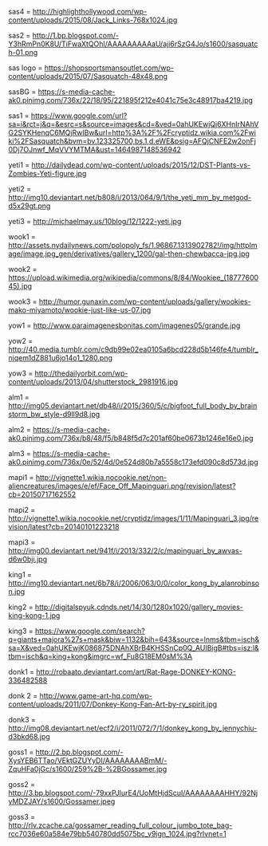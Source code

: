 sas4 = http://highlighthollywood.com/wp-content/uploads/2015/08/Jack_Links-768x1024.jpg

sas2 =
http://1.bp.blogspot.com/-Y3hRmPn0K8U/TiFwaXtQOhI/AAAAAAAAAaU/aji6rSzG4Jo/s1600/sasquatch-01.png

sas logo =
https://shopsportsmansoutlet.com/wp-content/uploads/2015/07/Sasquatch-48x48.png

sasBG =
https://s-media-cache-ak0.pinimg.com/736x/22/18/95/221895f212e4041c75e3c48917ba4219.jpg

sas1 =
https://www.google.com/url?sa=i&rct=j&q=&esrc=s&source=images&cd=&ved=0ahUKEwjQj6XHnIrNAhVG2SYKHenqC6MQjRwIBw&url=http%3A%2F%2Fcryptidz.wikia.com%2Fwiki%2FSasquatch&bvm=bv.123325700,bs.1,d.eWE&psig=AFQjCNFE2w2onFj0Dj7OJnwf_MqVVYMTMA&ust=1464987148536942

yeti1 =
http://dailydead.com/wp-content/uploads/2015/12/DST-Plants-vs-Zombies-Yeti-figure.jpg

yeti2 =
http://img10.deviantart.net/b808/i/2013/064/9/1/the_yeti_mm_by_metgod-d5x29gt.png

yeti3 =
http://michaelmay.us/10blog/12/1222-yeti.jpg

wook1 =
http://assets.nydailynews.com/polopoly_fs/1.96867.1313902782!/img/httpImage/image.jpg_gen/derivatives/gallery_1200/gal-then-chewbacca-jpg.jpg

wook2 =
https://upload.wikimedia.org/wikipedia/commons/8/84/Wookiee_(1877760045).jpg

wook3 =
http://humor.gunaxin.com/wp-content/uploads/gallery/wookies-mako-miyamoto/wookie-just-like-us-07.jpg

yow1 =
http://www.paraimagenesbonitas.com/imagenes05/grande.jpg

yow2 =
http://40.media.tumblr.com/c9db99e02ea0105a6bcd228d5b146fe4/tumblr_njqem1dZ881u6jo14o1_1280.png

yow3 =
http://thedailyorbit.com/wp-content/uploads/2013/04/shutterstock_2981916.jpg

alm1 =
http://img05.deviantart.net/db48/i/2015/360/5/c/bigfoot_full_body_by_brainstorm_bw_style-d9ll9d8.jpg

alm2 =
https://s-media-cache-ak0.pinimg.com/736x/b8/48/f5/b848f5d7c201af60be0673b1246e16e0.jpg

alm3 =
https://s-media-cache-ak0.pinimg.com/736x/0e/52/4d/0e524d80b7a5558c173efd090c8d573d.jpg

mapi1 =
http://vignette1.wikia.nocookie.net/non-aliencreatures/images/e/ef/Face_Off_Mapinguari.png/revision/latest?cb=20150717162552

mapi2 =
http://vignette1.wikia.nocookie.net/cryptidz/images/1/11/Mapinguari_3.jpg/revision/latest?cb=20140101223218

mapi3 =
http://img00.deviantart.net/941f/i/2013/332/2/c/mapinguari_by_awvas-d6w0bji.jpg

king1 =
http://img10.deviantart.net/6b78/i/2006/063/0/0/color_kong_by_alanrobinson.jpg

king2 =
http://digitalspyuk.cdnds.net/14/30/1280x1020/gallery_movies-king-kong-1.jpg

king3 =
https://www.google.com/search?q=giants+majora%27s+mask&biw=1132&bih=643&source=lnms&tbm=isch&sa=X&ved=0ahUKEwjK086875DNAhXBrB4KHSSnCp0Q_AUIBigB#tbs=isz:l&tbm=isch&q=king+kong&imgrc=wf_Fu8G18EM0sM%3A

donk1 =
http://robaato.deviantart.com/art/Rat-Rage-DONKEY-KONG-336482588

donk 2 =
http://www.game-art-hq.com/wp-content/uploads/2011/07/Donkey-Kong-Fan-Art-by-ry_spirit.jpg

donk3 =
http://img08.deviantart.net/ecf2/i/2011/072/7/1/donkey_kong_by_jennychiu-d3bkd68.jpg

goss1 =
http://2.bp.blogspot.com/-XysYEB6TTao/VEktGZUYyDI/AAAAAAAABmM/-ZquHFa0jGc/s1600/259%2B-%2BGossamer.jpg

goss2 =
http://3.bp.blogspot.com/-79xxPJlurE4/UoMtHjdScuI/AAAAAAAAHHY/92NjyMDZJAY/s1600/Gossamer.jpeg

goss3 =
http://rlv.zcache.ca/gossamer_reading_full_colour_jumbo_tote_bag-rcc7036e60a584e79bb540780dd5075bc_v9ign_1024.jpg?rlvnet=1
